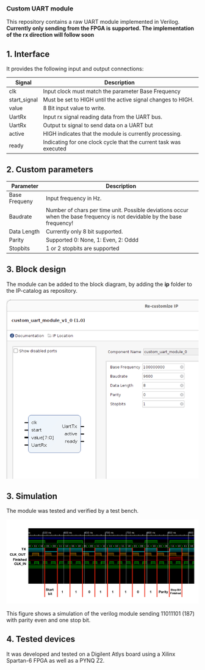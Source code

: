 ### Custom UART module

This repository contains a raw UART module implemented in Verilog. 
**Currently only sending from the FPGA is supported. The implementation of the rx direction will follow soon**

## 1. Interface 
It provides the following input and output connections: 

| Signal       | Description                                                       |
|--------------|-------------------------------------------------------------------|
| clk          | Input clock must match the parameter Base Frequency               |
| start_signal | Must be set to HIGH until the active signal changes to HIGH.      |
| value        | 8 Bit input value to write.                                       |
| UartRx       | Input rx signal reading data from the UART bus.                   |
| UartRx       | Output tx signal to send data on a UART but                       |
| active       | HIGH indicates that the module is currently processing.           |
| ready        | Indicating for one clock cycle that the current task was executed |


## 2. Custom parameters

| Parameter     | Description                                                       |
|---------------|-------------------------------------------------------------------|
| Base Frequeny | Input frequency in Hz.                                            |
| Baudrate      | Number of chars per time unit. Possible deviations occur when the base frequency is not devidable by the base frequency!      |
| Data Length   | Currently only 8 bit supported.
| Parity        | Supported 0: None, 1: Even, 2: Oddd                   |
| Stopbits      | 1 or 2 stopbits are supported                       |


## 3. Block design

The module can be added to the block diagram, by adding the **ip** folder to the IP-catalog as repository.

![figure](doc/figures/Customization.png)


## 3. Simulation

The module was tested and verified by a test bench.


![figure](doc/figures/UART_Simulation.png)

This figure shows a simulation of the verilog module sending 11011101 (187) with parity even and one stop bit.


## 4. Tested devices

 It was developed and tested on a Digilent Atlys board using a Xilinx Spartan-6 FPGA as well as a PYNQ Z2.
